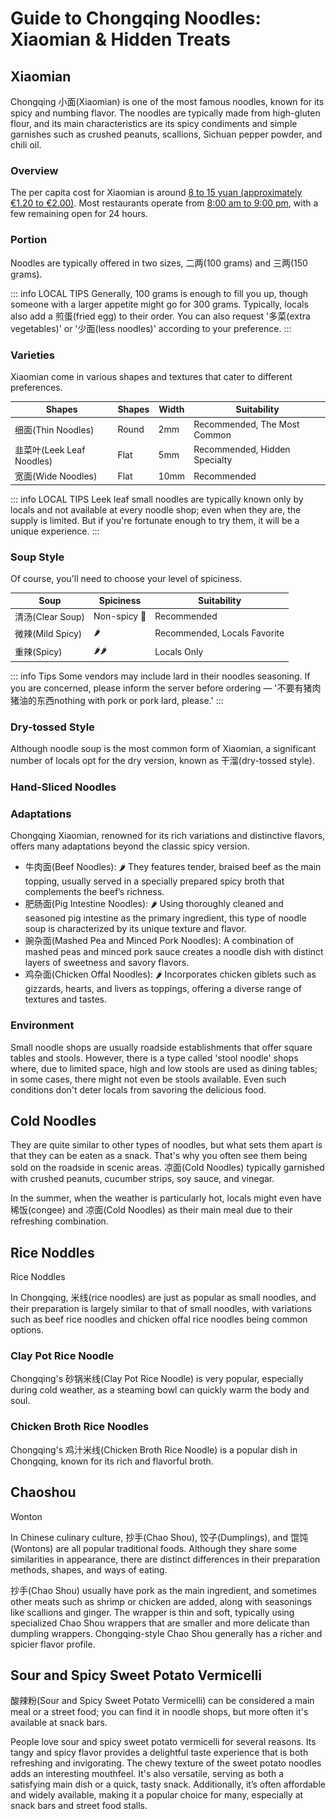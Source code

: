 # Guide to Chongqing Noodles: Xiaomian & Hidden Treats

## Xiaomian

<Chinese word="小面">
<template #pinyin>xiǎo miàn</template>
<template #ipa>/ʃæl/</template>
<template>Small Noddles</template>
</Chinese>

Chongqing <Speech>小面</Speech>(Xiaomian) is one of the most famous noodles, known for its spicy and numbing flavor. The noodles are typically made from high-gluten flour, and its main characteristics are its spicy condiments and simple garnishes such as crushed peanuts, scallions, Sichuan pepper powder, and chili oil.

<YouTube link="https://youtu.be/ZehhL5mXV4c?si=KvMraWn0R9m9woSD&t=80">
<template #cover><img src="../../assets/youtube/my-italian-family-tried-chongqing-noodles-for-the-first-time.jpg" /></template>
<template #title>My Italian Family Tried Chongqing Noodles for the First Time</template>
<template #author>Luca&Rachele</template>
<template #description>My Italian family's first visit to the mountain city of Chongqing, marveling at its beauty! Chongqing noodles really suit Italian palates.</template>
</YouTube>

### Overview

The per capita cost for Xiaomian is around <u>8 to 15 yuan (approximately €1.20 to €2.00)</u>.
Most restaurants operate from <u>8:00 am to 9:00 pm</u>, with a few remaining open for 24 hours.

### Portion

Noodles are typically offered in two sizes, <Speech>二两</Speech>(100 grams) and <Speech>三两</Speech>(150 grams).

::: info LOCAL TIPS
Generally, 100 grams is enough to fill you up, though someone with a larger appetite might go for 300 grams. Typically, locals also add a <Speech>煎蛋</Speech>(fried egg) to their order. You can also request '<Speech>多菜</Speech>(extra vegetables)' or '<Speech>少面</Speech>(less noodles)' according to your preference.
:::

### Varieties

Xiaomian come in various shapes and textures that cater to different preferences. 

<table>
  <thead>
    <tr>
      <th>Shapes</th>
      <th>Shapes</th>
      <th>Width</th>
      <th>Suitability</th>
    </tr>
  </thead>
  <tbody>
    <tr>
      <td><Speech>细面</Speech>(Thin Noodles)</td>
      <td>Round</td>
      <td>2mm</td>
      <td>Recommended, The Most Common</td>
    </tr>
    <tr>
      <td><Speech>韭菜叶</Speech>(Leek Leaf Noodles)</td>
      <td>Flat</td>
      <td>5mm</td>
      <td>Recommended, Hidden Specialty</td>
    </tr>
    <tr>
      <td><Speech>宽面</Speech>(Wide Noodles)</td>
      <td>Flat</td>
      <td>10mm</td>
      <td>Recommended</td>
    </tr>
  </tbody>
</table>

::: info LOCAL TIPS
Leek leaf small noodles are typically known only by locals and not available at every noodle shop; even when they are, the supply is limited. But if you're fortunate enough to try them, it will be a unique experience.
:::

### Soup Style

Of course, you'll need to choose your level of spiciness.

<table>
  <thead>
    <tr>
      <th>Soup</th>
      <th>Spiciness</th>
      <th>Suitability</th>
    </tr>
  </thead>
  <tbody>
    <tr>
      <td><Speech>清汤</Speech>(Clear Soup)</td>
      <td>Non-spicy 🥬</td>
      <td>Recommended</td>
    </tr>
    <tr>
      <td><Speech>微辣</Speech>(Mild Spicy)</td>
      <td>🌶️</td>
      <td>Recommended, Locals Favorite</td>
    </tr>
    <tr>
      <td><Speech>重辣</Speech>(Spicy)</td>
      <td>🌶️🌶️</td>
      <td>Locals Only</td>
    </tr>
  </tbody>
</table>

::: info Tips
Some vendors may include lard in their noodles seasoning. If you are concerned, please inform the server before ordering — '<Speech>不要有猪肉猪油的东西</Speech>nothing with pork or pork lard, please.'
:::

### Dry-tossed Style

Although noodle soup is the most common form of Xiaomian, a significant number of locals opt for the dry version, known as <Speech as="甘溜">干溜</Speech>(dry-tossed style).

### Hand-Sliced Noodles

### Adaptations

Chongqing Xiaomian, renowned for its rich variations and distinctive flavors, offers many adaptations beyond the classic spicy version. 
- <Speech>牛肉面</Speech>(Beef Noodles): 🌶️ They features tender, braised beef as the main topping, usually served in a specially prepared spicy broth that complements the beef’s richness.
- <Speech>肥肠面</Speech>(Pig Intestine Noodles): 🌶️ Using thoroughly cleaned and seasoned pig intestine as the primary ingredient, this type of noodle soup is characterized by its unique texture and flavor.
- <Speech>豌杂面</Speech>(Mashed Pea and Minced Pork Noodles): A combination of mashed peas and minced pork sauce creates a noodle dish with distinct layers of sweetness and savory flavors.
- <Speech>鸡杂面</Speech>(Chicken Offal Noodles): 🌶️ Incorporates chicken giblets such as gizzards, hearts, and livers as toppings, offering a diverse range of textures and tastes.

<YouTube link="https://youtu.be/NX7Pjd92Hdo?si=s9VLFz8GuSKzzjOt&t=168">
<template #cover><img src="../../assets/youtube/i-found-heaven-in-chongqing.jpg" /></template>
<template #title>I found heaven in Chongqing and I'M NEVER LEAVING!</template>
<template #author>Blondie in China</template>
<template #description>I'm taking on the challenge of seeing how much delicious food I can get for 50 RMB. Sitting on the curb next to the surreal 3D cityscape, eating Chongqing noodles, is truly a fantastic experience.</template>
</YouTube>

### Environment

Small noodle shops are usually roadside establishments that offer square tables and stools. However, there is a type called 'stool noodle' shops where, due to limited space, high and low stools are used as dining tables; in some cases, there might not even be stools available. Even such conditions don't deter locals from savoring the delicious food.

## Cold Noodles

They are quite similar to other types of noodles, but what sets them apart is that they can be eaten as a snack. That's why you often see them being sold on the roadside in scenic areas. <Speech>凉面</Speech>(Cold Noodles) typically garnished with crushed peanuts, cucumber strips, soy sauce, and vinegar.

In the summer, when the weather is particularly hot, locals might even have <Speech>稀饭</Speech>(congee) and <Speech>凉面</Speech>(Cold Noodles) as their main meal due to their refreshing combination.

## Rice Noddles

<Word word="米线" pinyin="mǐ xiàn" ipa="">Rice Noddles</Word>

In Chongqing, <Speech>米线</Speech>(rice noodles) are just as popular as small noodles, and their preparation is largely similar to that of small noodles, with variations such as beef rice noodles and chicken offal rice noodles being common options.

### Clay Pot Rice Noodle

Chongqing's <Speech>砂锅米线</Speech>(Clay Pot Rice Noodle) is very popular, especially during cold weather, as a steaming bowl can quickly warm the body and soul.

### Chicken Broth Rice Noodles

Chongqing's <Speech>鸡汁米线</Speech>(Chicken Broth Rice Noodle) is a popular dish in Chongqing, known for its rich and flavorful broth.

## Chaoshou

<Word word="抄手" pinyin="chāo shǒu" ipa="">Wonton</Word>

In Chinese culinary culture, <Speech>抄手</Speech>(Chao Shou), <Speech>饺子</Speech>(Dumplings), and <Speech>馄饨</Speech>(Wontons) are all popular traditional foods. Although they share some similarities in appearance, there are distinct differences in their preparation methods, shapes, and ways of eating.

<Speech>抄手</Speech>(Chao Shou) usually have pork as the main ingredient, and sometimes other meats such as shrimp or chicken are added, along with seasonings like scallions and ginger. The wrapper is thin and soft, typically using specialized Chao Shou wrappers that are smaller and more delicate than dumpling wrappers. Chongqing-style Chao Shou generally has a richer and spicier flavor profile.

<YouTube link="https://youtu.be/vLV_43p_3qU?si=sI-jptDxGbSUyOgQ&t=1888">
<template #cover><img src="../../assets/youtube//exploring-ancient-town-in-chongqing.jpg" /></template>
<template #title>Exploring Ancient Town in Chongqing, China</template>
<template #author>Two Mad Explorers</template>
<template #description>We're exploring an ancient town on the outskirts of Chongqing and successfully found our way into a Chongqing restaurant where traditional noodles and chicken soup chaoshou made a lasting impression.</template>
</YouTube>

## Sour and Spicy Sweet Potato Vermicelli

<Speech>酸辣粉</Speech>(Sour and Spicy Sweet Potato Vermicelli) can be considered a main meal or a street food; you can find it in noodle shops, but more often it's available at snack bars.

People love sour and spicy sweet potato vermicelli for several reasons. Its tangy and spicy flavor provides a delightful taste experience that is both refreshing and invigorating. The chewy texture of the sweet potato noodles adds an interesting mouthfeel. It's also versatile, serving as both a satisfying main dish or a quick, tasty snack. Additionally, it’s often affordable and widely available, making it a popular choice for many, especially at snack bars and street food stalls.